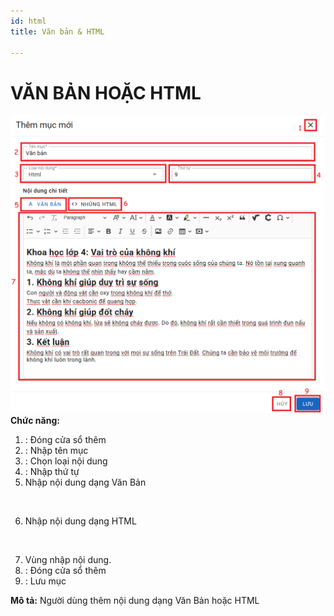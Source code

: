 ```yaml
---
id: html
title: Văn bản & HTML

---
```


# VĂN BẢN HOẶC HTML

![Trang Chủ](../../static/img/soan-hoc-lieu-so/html/html.png)  
__Chức năng:__ 
1. <img src="/docs-lms/img/chung/dong.png" alt="" width="30" />: Đóng cửa sổ thêm
2. <img src="/docs-lms/img/chung/ten-muc.png" alt="" width="80" />: Nhập tên mục
3. <img src="/docs-lms/img/soan-hoc-lieu-so/html/loai.png" alt="" width="120" />: Chọn loại nội dung
4. <img src="/docs-lms/img/chung/thu-tu.png" alt="" width="60" />: Nhập thứ tự
5. Nhập nội dung dạng Văn Bản
<img src="/docs-lms/img/soan-hoc-lieu-so/html/van-ban.png" alt="" width="500" /> 

6. Nhập nội dung dạng HTML 
<img src="/docs-lms/img/soan-hoc-lieu-so/html/nhung.png" alt="" width="500" />

7. Vùng nhập nội dung.
8. <img src="/docs-lms/img/chung/huy.png" alt="" width="40" />: Đóng cửa sổ thêm
9. <img src="/docs-lms/img/chung/luu.png" alt="" width="50" />: Lưu mục  

__Mô tả:__ Người dùng thêm nội dung dạng Văn Bản hoặc HTML
